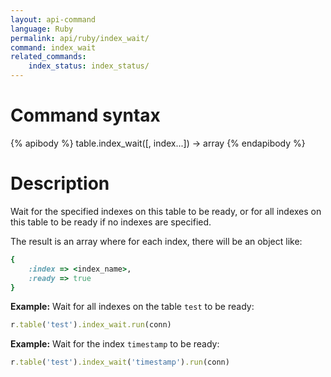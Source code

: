 ```yaml
---
layout: api-command
language: Ruby
permalink: api/ruby/index_wait/
command: index_wait
related_commands:
    index_status: index_status/
---
```


# Command syntax #

{% apibody %}
table.index_wait([, index...]) &rarr; array
{% endapibody %}

# Description #


Wait for the specified indexes on this table to be ready, or for all
indexes on this table to be ready if no indexes are specified.

The result is an array where for each index, there will be an object like:

```rb
{
    :index => <index_name>,
    :ready => true
}
```


__Example:__ Wait for all indexes on the table `test` to be ready:

```rb
r.table('test').index_wait.run(conn)
```

__Example:__ Wait for the index `timestamp` to be ready:

```rb
r.table('test').index_wait('timestamp').run(conn)
```
